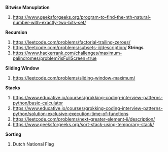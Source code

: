 **Bitwise Manuplation**
1. https://www.geeksforgeeks.org/program-to-find-the-nth-natural-number-with-exactly-two-bits-set/

**Recursion**
1. https://leetcode.com/problems/factorial-trailing-zeroes/
2. https://leetcode.com/problems/subsets-ii/description/
**Strings**
1. https://www.hackerrank.com/challenges/maximum-palindromes/problem?isFullScreen=true

**Sliding Window**
1. https://leetcode.com/problems/sliding-window-maximum/

**Stacks**
1. https://www.educative.io/courses/grokking-coding-interview-patterns-python/basic-calculator
2. https://www.educative.io/courses/grokking-coding-interview-patterns-python/solution-exclusive-execution-time-of-functions
3. https://leetcode.com/problems/next-greater-element-ii/description/
4. https://www.geeksforgeeks.org/sort-stack-using-temporary-stack/




**Sorting**
1. Dutch National Flag